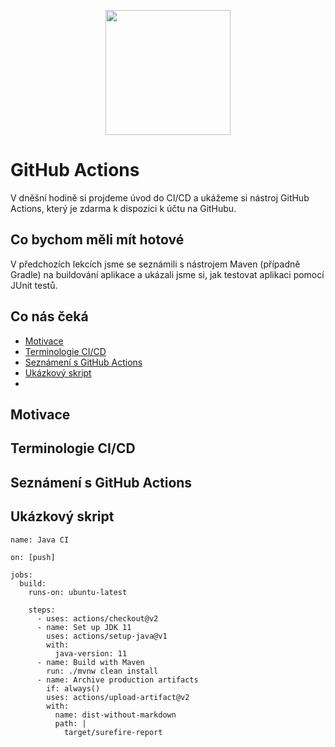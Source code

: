 <p align="center">
  <img src="https://engeto.cz/wp-content/uploads/2019/01/engeto-square.png" width="200" height="200">
</p>

# GitHub Actions

V dněšní hodině si projdeme úvod do CI/CD a ukážeme si nástroj GitHub Actions, který je zdarma k dispozici k účtu na GitHubu.

## Co bychom měli mít hotové

V předchozích lekcích jsme se seznámili s nástrojem Maven (případně Gradle) na buildování aplikace a ukázali jsme si, jak testovat aplikaci pomocí JUnit testů.

## Co nás čeká

 - [Motivace](#motivace)
 - [Terminologie CI/CD](#terminologie-cicd)
 - [Seznámení s GitHub Actions](#seznámení-s-github-actions) 
 - [Ukázkový skript](#ukázkový-skript)
 -  
 ## Motivace
 
 ## Terminologie CI/CD
 
 ## Seznámení s GitHub Actions
 
 ## Ukázkový skript

```
name: Java CI

on: [push]

jobs:
  build:
    runs-on: ubuntu-latest

    steps:
      - uses: actions/checkout@v2
      - name: Set up JDK 11
        uses: actions/setup-java@v1
        with:
          java-version: 11
      - name: Build with Maven
        run: ./mvnw clean install
      - name: Archive production artifacts
        if: always()
        uses: actions/upload-artifact@v2        
        with:
          name: dist-without-markdown
          path: |
            target/surefire-report
```
